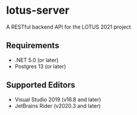 # lotus-server
A RESTful backend API for the LOTUS 2021 project

## Requirements
* .NET 5.0 (or later)
* Postgres 13 (or later)

## Supported Editors
* Visual Studio 2019 (v16.8 and later)
* JetBrains Rider (v2020.3 and later)
